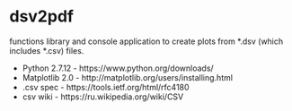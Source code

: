 # dsv2pdf
functions library and console application to create plots from *.dsv (which includes *.csv) files.

<ul id="used-materials">
  <li>Python 2.7.12 - https://www.python.org/downloads/ </li>
  <li>Matplotlib 2.0 - http://matplotlib.org/users/installing.html </li>
  <li>.csv spec - https://tools.ietf.org/html/rfc4180 </li>
  <li>csv wiki - https://ru.wikipedia.org/wiki/CSV</li>
  <!-- <li>kanban - https://kanbanflow.com/board/384a019a9769d5cae012b68c6364e7a3</li> -->
</ul>
